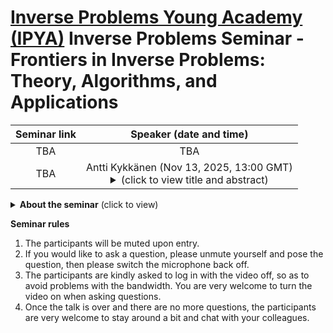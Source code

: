 # [Inverse Problems Young Academy (IPYA)](https://ipia.site/wp/about-ipya/) Inverse Problems Seminar - Frontiers in Inverse Problems: Theory, Algorithms, and Applications

| Seminar link | Speaker (date and time) | 
|:----:|:----:|
| TBA | TBA | 
| TBA | Antti Kykkänen (Nov 13, 2025, 13:00 GMT) <br> <details><summary> (click to view title and abstract) </summary> title and abstract </details> |    

<details> <summary> <b>About the seminar</b> (click to view) </summary> 
Inverse problems play a central role across diverse fields, including medical imaging (CT, MRI), geophysical exploration, financial modeling, and machine learning. The fundamental challenge, recovering hidden causes from observed data, is inherently ill-posed and demands advanced mathematical techniques to ensure stability and interpretability of solutions.

This seminar aims to provide a cutting-edge survey of current developments in inverse problems, highlighting the interplay between rigorous theory, algorithmic innovation, and real-world applications. Participants will gain both conceptual insights and practical knowledge of state-of-the-art approaches. Topics will include:
1. Theoretical analysis of inverse problems
2. Regularization theory and optimization
3. Bayesian and statistical frameworks
4. Machine learning-based methods

To foster engagement and discussion, the seminar will follow this structure:
1. **Frequency.** Bi-weekly sessions (30-60 minutes)
2. **Structure.** Main presentation followed by 5-10 minutes of open discussion
3. **Mode.** Online

**Organizers.** [Pu-Zhao Kow](https://puzhaokow1993.github.io/homepage/), Ping Liu, [Suman Kumar Sahoo](https://sites.google.com/view/suman-sahoo-math-inverse), [Yaohua Zang](https://yaohua32.github.io/)
</details>

**Seminar rules** 
1. The participants will be muted upon entry.
2. If you would like to ask a question, please unmute yourself and pose the question, then please switch the microphone back off.
3. The participants are kindly asked to log in with the video off, so as to avoid problems with the bandwidth. You are very welcome to turn the video on when asking questions.
4. Once the talk is over and there are no more questions, the participants are very welcome to stay around a bit and chat with your colleagues.

<!---
![\LaTeX](https://latex.codecogs.com/png.image?\dpi{110}\LaTeX)
--> 
